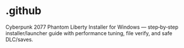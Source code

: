 # .github
Cyberpunk 2077 Phantom Liberty Installer for Windows — step‑by‑step installer/launcher guide with performance tuning, file verify, and safe DLC/saves.
